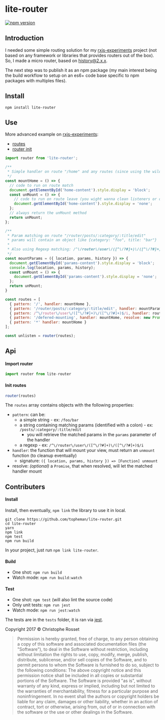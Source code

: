 lite-router
===========

[![npm version](https://badge.fury.io/js/lite-router.svg)](https://www.npmjs.com/package/lite-router)

## Introduction

I needed some simple routing solution for my [rxjs-experiments](https://topheman.github.io/rxjs-experiments/#/router) project (not based on any framework or libraries that provides routers out of the box).
So, I made a micro router, based on [history@2.x.x](https://github.com/ReactTraining/history/tree/v2).

The next step was to publish it as an npm package (my main interest being the build workflow to setup on an es6+ code base specific to npm packages with multiples files).

## Install

```shell
npm install lite-router
```

## Use

More advanced example on [rxjs-experiments](https://topheman.github.io/rxjs-experiments/#/router):

* [routes](https://github.com/topheman/rxjs-experiments/blob/master/src/routes.js)
* [router init](https://github.com/topheman/rxjs-experiments/blob/master/src/bootstrap.js)

```js
import router from 'lite-router';

/**
 * Simple handler on route "/home" and any routes (since using the wildcard "*")
 */
const mountHome = () => {
  // code to run on route match
  document.getElementById('home-content').style.display = 'block';
  const unMount = () => {
    // code to run on route leave (you wight wanna clean listeners or others)
    document.getElementById('home-content').style.display = 'none';
  };
  // always return the unMount method
  return unMount;
};

/**
 * Param matching on route "/router/posts/:category/:title/edit"
 * params will contain an object like {category: "foo", title: "bar"}
 *
 * Also using Regexp matching: /^\/router\/user\/([^\/?#]+)\/([^\/?#]+)$/i
 */
const mountParams = ({ location, params, history }) => {
  document.getElementById('params-content').style.display = 'block';
  console.log(location, params, history);
  const unMount = () => {
    document.getElementById('params-content').style.display = 'none';
  };
  return unMount;
}

const routes = [
  { pattern: '/', handler: mountHome },
  { pattern: '/router/posts/:category/:title/edit', handler: mountParams },
  { pattern: /^\/router\/user\/([^\/?#]+)\/([^\/?#]+)$/i, handler: routerHandler },
  { pattern: '/defered-mounting', handler: mountHome, resolve: new Promise(res => setTimeout(res, 1000)) } // will mount mountHome handler on /defered-mounting once the resolve promise is resolve
  { pattern: '*' handler: mountHome }
];

const unlisten = router(routes);
```

## Api

#### Import router

```js
import router from lite-router
```

#### Init routes

```js
router(routes)
```

The `routes` array contains objects with the following properties:

* `pattern`: can be:
    * a simple string - ex: `/foo/bar`
    * a string containing matching params (identified with a colon) - ex: `/posts/:category/:title/edit`
        * you will retrieve the matched params in the `params` parameter of the handler
    * a regexp - ex: `/^\/router\/user\/([^\/?#]+)\/([^\/?#]+)$/i`
* `handler`: the function that will mount your view, must return an `unmount` function (to cleanup eventually)
    * signature: `({ location, params, history }) => [Function] unmount`
* resolve: *(optional)* a `Promise`, that when resolved, will let the matched handler mount

## Contributers

#### Install

Install, then eventually, `npm link` the library to use it in local.

```shell
git clone https://github.com/topheman/lite-router.git
cd lite-router
yarn
npm link
npm test
npm run build
```

In your project, just run `npm link lite-router`.

#### Build

* One shot: `npm run build`
* Watch mode: `npm run build:watch`

#### Test

* One shot: `npm test` (will also lint the source code)
* Only unit tests: `npm run jest`
* Watch mode: `npm run jest:watch`

The tests are in the `tests` folder, it is ran via [jest](https://facebook.github.io/jest/).

Copyright 2017 © Christophe Rosset

> Permission is hereby granted, free of charge, to any person obtaining a copy of this software
> and associated documentation files (the "Software"), to deal in the Software without
> restriction, including without limitation the rights to use, copy, modify, merge, publish,
> distribute, sublicense, and/or sell copies of the Software, and to permit persons to whom the
> Software is furnished to do so, subject to the following conditions:
> The above copyright notice and this permission notice shall be included in all copies or
> substantial portions of the Software.
> The Software is provided "as is", without warranty of any kind, express or implied, including
> but not limited to the warranties of merchantability, fitness for a particular purpose and
> noninfringement. In no event shall the authors or copyright holders be liable for any claim,
> damages or other liability, whether in an action of contract, tort or otherwise, arising from,
> out of or in connection with the software or the use or other dealings in the Software.
